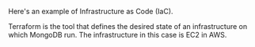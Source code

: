Here's an example of Infrastructure as Code (IaC). 

Terraform is the tool that defines the desired state of an infrastructure on which MongoDB run. The infrastructure in this
case is EC2 in AWS. 

